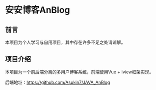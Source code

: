 # 安安博客AnBlog

## 前言

本项目为个人学习与自用项目，其中存在许多不足之处请谅解。

## 项目介绍

本项目为一个前后端分离的多用户博客系统，前端使用Vue + Iview框架实现。

后端地址：https://github.com/Asukin7/JAVA_AnBlog
